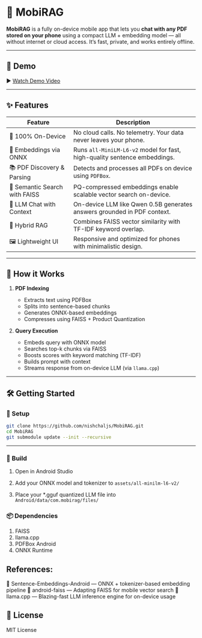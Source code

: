 # 📱 MobiRAG

**MobiRAG** is a fully on-device mobile app that lets you **chat with any PDF stored on your phone** using a compact LLM + embedding model — all without internet or cloud access. It’s fast, private, and works entirely offline.

---

## 🎥 Demo

▶️ [Watch Demo Video](https://github.com/nishchaljs/MobiRAG/blob/main/assets/MobiRAG_finalcut_cropped.mp4)

---

## ✨ Features

| Feature                         | Description |
|----------------------------------|-------------|
| 🔐 100% On-Device                | No cloud calls. No telemetry. Your data never leaves your phone. |
| 🧠 Embeddings via ONNX          | Runs `all-MiniLM-L6-v2` model for fast, high-quality sentence embeddings. |
| 📚 PDF Discovery & Parsing      | Detects and processes all PDFs on device using `PDFBox`. |
| 🔎 Semantic Search with FAISS   | PQ-compressed embeddings enable scalable vector search on-device. |
| 💬 LLM Chat with Context        | On-device LLM like Qwen 0.5B generates answers grounded in PDF context. |
| 🔁 Hybrid RAG                   | Combines FAISS vector similarity with TF-IDF keyword overlap. |
| 🖼️ Lightweight UI              | Responsive and optimized for phones with minimalistic design. |

---

## 🚀 How it Works

1. **PDF Indexing**
   - Extracts text using PDFBox
   - Splits into sentence-based chunks
   - Generates ONNX-based embeddings
   - Compresses using FAISS + Product Quantization

2. **Query Execution**
   - Embeds query with ONNX model
   - Searches top-k chunks via FAISS
   - Boosts scores with keyword matching (TF-IDF)
   - Builds prompt with context
   - Streams response from on-device LLM (via `llama.cpp`)

---

## 🛠️ Getting Started

### 🔧 Setup

```bash
git clone https://github.com/nishchaljs/MobiRAG.git
cd MobiRAG
git submodule update --init --recursive
```
---

### 📲 Build
1. Open in Android Studio

2. Add your ONNX model and tokenizer to ```assets/all-minilm-l6-v2/```

3. Place your *.gguf quantized LLM file into ```Android/data/com.mobirag/files/```

### 📦 Dependencies
1. FAISS
2. llama.cpp
3. PDFBox Android
4. ONNX Runtime

## References:
🔗 Sentence-Embeddings-Android — ONNX + tokenizer-based embedding pipeline
🔗 android-faiss — Adapting FAISS for mobile vector search
🔗 llama.cpp — Blazing-fast LLM inference engine for on-device usage

## 📜 License
MIT License
